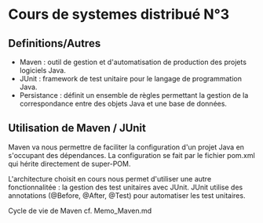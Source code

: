 # Cours de systemes distribué N°3

## Definitions/Autres

- Maven : outil de gestion et d'automatisation de production des projets logiciels Java.
- JUnit : framework de test unitaire pour le langage de programmation Java.
- Persistance : définit un ensemble de règles permettant la gestion de la correspondance entre des objets Java et une base de données.

## Utilisation de Maven / JUnit

Maven va nous permettre de faciliter la configuration d'un projet Java en s'occupant des dépendances. La configuration se fait par le fichier pom.xml qui hérite directement de super-POM.

L'architecture choisit en cours nous permet d'utiliser une autre fonctionnalitée : la gestion des test unitaires avec JUnit.
JUnit utilise des annotations (@Before, @After, @Test) pour automatiser les test unitaires.

Cycle de vie de Maven cf. Memo_Maven.md
